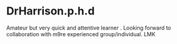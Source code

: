 # DrHarrison.p.h.d
Amateur but very quick and attentive learner . Looking forward to collaboration with m9re experienced group/individual. LMK

